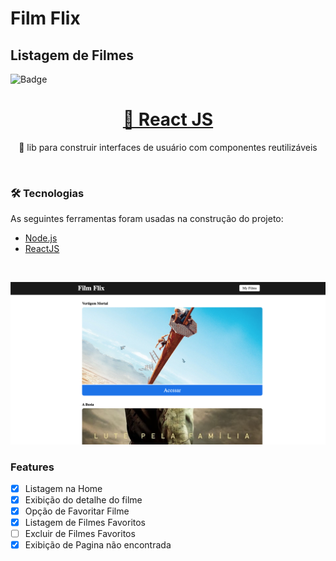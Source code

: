 # Film Flix

## Listagem de Filmes 


![Badge](https://img.shields.io/static/v1?label=FilmFlix&message=v0.0.1&color=f00fff)
 

<h1 align="center">
    <a href="https://pt-br.reactjs.org/">🔗 React JS</a>
</h1>

<p align="center">🚀 lib para construir interfaces de usuário com componentes reutilizáveis</p>
<br />
 

 ### 🛠 Tecnologias

As seguintes ferramentas foram usadas na construção do projeto:

- [Node.js](https://nodejs.org/en/)
- [ReactJS](https://pt-br.reactjs.org/)

<br />


![Details web](./assets/filmflix-screen.png) 


### Features

- [x] Listagem na Home
- [x] Exibição do detalhe do filme
- [x] Opção de Favoritar Filme
- [x] Listagem de Filmes Favoritos
- [ ] Excluir de Filmes Favoritos
- [x] Exibição de Pagina não encontrada
